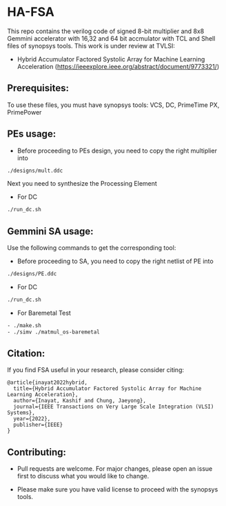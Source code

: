 # HA-FSA

This repo contains the verilog code of signed 8-bit multiplier and 8x8 Gemmini accelerator with 16,32 and 64 bit accmulator with TCL and Shell files of synopsys tools. This work is under review at TVLSI:

- Hybrid Accumulator Factored Systolic Array for Machine Learning Acceleration (https://ieeexplore.ieee.org/abstract/document/9773321/)

## Prerequisites:
To use these files, you must have synopsys tools:  VCS, DC, PrimeTime PX, PrimePower

## PEs usage:
- Before proceeding to PEs design, you need to copy the right multiplier into  
```bash
./designs/mult.ddc
```
Next you need to synthesize the Processing Element

- For DC
```bash
./run_dc.sh
```

## Gemmini SA usage:
Use the following commands to get the corresponding tool:

- Before proceeding to SA, you need to copy the right netlist of PE into 

```bash
./designs/PE.ddc
```

- For DC
```bash
./run_dc.sh  
```
- For Baremetal Test
```bash
- ./make.sh
- ./simv ./matmul_os-baremetal 
```


## Citation:
If you find FSA useful in your research, please consider citing:
```
@article{inayat2022hybrid,
  title={Hybrid Accumulator Factored Systolic Array for Machine Learning Acceleration},
  author={Inayat, Kashif and Chung, Jaeyong},
  journal={IEEE Transactions on Very Large Scale Integration (VLSI) Systems},
  year={2022},
  publisher={IEEE}
}
```

## Contributing:
- Pull requests are welcome. For major changes, please open an issue first to discuss what you would like to change.

- Please make sure you have valid license to proceed with the synopsys tools.
